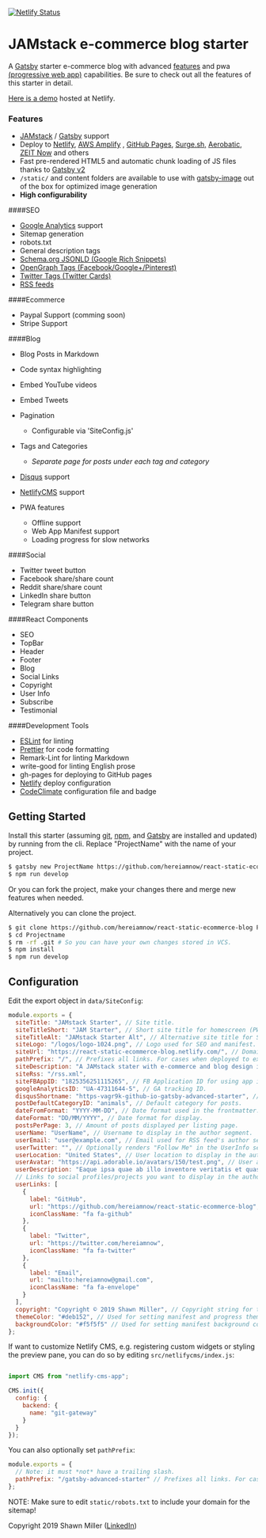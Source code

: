 [![Netlify Status](https://api.netlify.com/api/v1/badges/6e14b0bd-89b0-4ec4-bd54-30b6aad8c403/deploy-status)](https://app.netlify.com/sites/react-static-ecommerce-blog/deploys)

# JAMstack e-commerce blog starter

A [Gatsby](https://github.com/gatsbyjs/gatsby/) starter e-commerce blog with advanced [features](#features) and pwa [(progressive web app)](https://developers.google.com/web/progressive-web-apps) 
capabilities.  Be sure to check out all the features of this starter in detail.

[Here is a demo](https://react-static-ecommerce-blog.netlify.com) hosted at Netlify.

### Features
- [JAMstack](https://jamstack.org/) / [Gatsby](https://www.gatsbyjs.org/) support
- Deploy to [Netlify](https://www.gatsbyjs.org/docs/deploying-to-netlify), [AWS Amplify](https://www.gatsbyjs.org/docs/deploying-to-aws-amplify) , [GitHub Pages](https://www.gatsbyjs.org/docs/how-gatsby-works-with-github-pages/), [Surge.sh,](https://www.gatsbyjs.org/docs/deploying-to-surge/) [Aerobatic](https://www.gatsbyjs.org/docs/deploying-to-aerobatic/), [ZEIT Now](https://www.gatsbyjs.org/docs/deploying-to-zeit-now/) and others
- Fast pre-rendered HTML5 and automatic chunk loading of JS files thanks to [Gatsby v2](https://www.gatsbyjs.org/) 
- `/static/` and content folders are available to use with [gatsby-image](https://www.gatsbyjs.org/docs/gatsby-image/) out of the box for optimized image generation
- **High configurability**

####SEO
  - [Google Analytics](https://marketingplatform.google.com/about/analytics/) support
  - Sitemap generation
  - robots.txt
  - General description tags
  - [Schema.org JSONLD (Google Rich Snippets)](https://schema.org/)
  - [OpenGraph Tags (Facebook/Google+/Pinterest)](https://ogp.me/)
  - [Twitter Tags (Twitter Cards)](https://developer.twitter.com/en/docs/tweets/optimize-with-cards/overview/markup)
  - [RSS feeds](https://www.gatsbyjs.org/docs/adding-an-rss-feed/)

####Ecommerce
- Paypal Support (comming soon)
- Stripe Support

####Blog
- Blog Posts in Markdown
- Code syntax highlighting
- Embed YouTube videos
- Embed Tweets
- Pagination
  - Configurable via 'SiteConfig.js'
- Tags and Categories
  - *Separate page for posts under each tag and category*
- [Disqus](https://disqus.com/) support





  
  
- [NetlifyCMS](https://www.netlifycms.org) support
- PWA features
  - Offline support
  - Web App Manifest support
  - Loading progress for slow networks
  

  
####Social 
  - Twitter tweet button
  - Facebook share/share count
  - Reddit share/share count
  - LinkedIn share button
  - Telegram share button
  
####React Components
  - SEO
  - TopBar 
  - Header
  - Footer
  - Blog
  - Social Links
  - Copyright
  - User Info
  - Subscribe
  - Testimonial
  
####Development Tools
  - [ESLint](https://eslint.org/) for linting
  - [Prettier](https://prettier.io/) for code formatting
  - Remark-Lint for linting Markdown
  - write-good for linting English prose
  - gh-pages for deploying to GitHub pages
  - [Netlify](https://www.netlify.com/) deploy configuration
  - [CodeClimate](https://codeclimate.com/) configuration file and badge

## Getting Started

Install this starter (assuming [git](https://git-scm.com/ "git"), [npm](https://www.npmjs.com/ "npm"), 
and  [Gatsby](https://github.com/gatsbyjs/gatsby/) are installed and updated) by running from the cli. 
Replace "ProjectName" with the name of your project.

```sh
$ gatsby new ProjectName https://github.com/hereiamnow/react-static-ecommerce-blog
$ npm run develop
```

Or you can fork the project, make your changes there and merge new features when needed.

Alternatively you can clone the project.

```sh
$ git clone https://github.com/hereiamnow/react-static-ecommerce-blog ProjectName
$ cd Projectname
$ rm -rf .git # So you can have your own changes stored in VCS.
$ npm install
$ npm run develop
```

## Configuration

Edit the export object in `data/SiteConfig`:

```js
module.exports = {
  siteTitle: "JAMstack Starter", // Site title.
  siteTitleShort: "JAM Starter", // Short site title for homescreen (PWA). Preferably should be under 12 characters to prevent truncation.
  siteTitleAlt: "JAMstack Starter Alt", // Alternative site title for SEO.
  siteLogo: "/logos/logo-1024.png", // Logo used for SEO and manifest.
  siteUrl: "https://react-static-ecommerce-blog.netlify.com/", // Domain of your website without pathPrefix.
  pathPrefix: "/", // Prefixes all links. For cases when deployed to example.github.io/gatsby-advanced-starter/.
  siteDescription: "A JAMstack stater with e-commerce and blog design in mind.", // Website description used for RSS feeds/meta description tag.
  siteRss: "/rss.xml",   
  siteFBAppID: "1825356251115265", // FB Application ID for using app insights
  googleAnalyticsID: "UA-47311644-5", // GA tracking ID.
  disqusShortname: "https-vagr9k-github-io-gatsby-advanced-starter", // Disqus shortname.
  postDefaultCategoryID: "animals", // Default category for posts.
  dateFromFormat: "YYYY-MM-DD", // Date format used in the frontmatter.
  dateFormat: "DD/MM/YYYY", // Date format for display.
  postsPerPage: 3, // Amount of posts displayed per listing page.
  userName: "UserName", // Username to display in the author segment.
  userEmail: "user@example.com", // Email used for RSS feed's author segment
  userTwitter: "", // Optionally renders "Follow Me" in the UserInfo segment.
  userLocation: "United States", // User location to display in the author segment.
  userAvatar: "https://api.adorable.io/avatars/150/test.png", // User avatar to display in the author segment.
  userDescription: "Eaque ipsa quae ab illo inventore veritatis et quasi.", // User description to display in the author segment.
  // Links to social profiles/projects you want to display in the author segment/navigation bar.
  userLinks: [
    {
      label: "GitHub",
      url: "https://github.com/hereiamnow/react-static-ecommerce-blog",
      iconClassName: "fa fa-github"
    },
    {
      label: "Twitter",
      url: "https://twitter.com/hereiamnow",
      iconClassName: "fa fa-twitter"
    },
    {
      label: "Email",
      url: "mailto:hereiamnow@gmail.com",
      iconClassName: "fa fa-envelope"
    }
  ],
  copyright: "Copyright © 2019 Shawn Miller", // Copyright string for the footer of the website and RSS feed.
  themeColor: "#deb152", // Used for setting manifest and progress theme colors.
  backgroundColor: "#f5f5f5" // Used for setting manifest background color.
};
```

If want to customize Netlify CMS, e.g. registering custom widgets or styling the preview pane, you can do so by editing `src/netlifycms/index.js`:

```js

import CMS from "netlify-cms-app";

CMS.init({
  config: {
    backend: {
      name: "git-gateway"
    }
  }
});
```

You can also optionally set `pathPrefix`:

```js
module.exports = {
  // Note: it must *not* have a trailing slash.
  pathPrefix: "/gatsby-advanced-starter" // Prefixes all links. For cases when deployed to example.github.io/gatsby-advanced-starter/.
};
```

NOTE:  Make sure to edit `static/robots.txt` to include your domain for the sitemap!

Copyright 2019 Shawn Miller ([LinkedIn](https://linkedin.com/in/hereiamnow))
